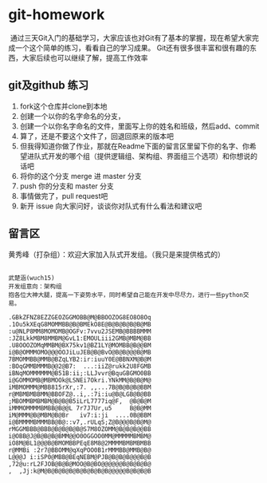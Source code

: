 # git-homework
﻿
通过三天Git入门的基础学习，大家应该也对Git有了基本的掌握，现在希望大家完成一个这个简单的练习，看看自己的学习成果。
Git还有很多很丰富和很有趣的东西，大家后续也可以继续了解，提高工作效率

## git及github 练习

1. fork这个仓库并clone到本地
2. 创建一个以你的名字命名的分支，
3. 创建一个以你名字命名的文件，里面写上你的姓名和班级，然后add、commit
4. 算了，还是不要这个文件了，回退回原来的版本吧
5. 但我得知道你做了作业，那就在Readme下面的留言区里留下你的名字、你希望进队式开发的哪个组（提供逻辑组、架构组、界面组三个选项）和你想说的话吧
5. 将你的这个分支 merge 进 master 分支
6. push 你的分支和 master 分支
7. 事情做完了，pull request吧
8. 新开 issue 向大家问好，谈谈你对队式有什么看法和建议吧

## 留言区
黄秀峰（打杂组）：欢迎大家加入队式开发组。（我只是来提供格式的）

```

武楚涵(wuch15)
开发组意向：架构组
抱各位大神大腿，提高一下姿势水平，同时希望自己能在开发中尽尽力，进行一些python交易。

.GBkZFNZ8EZZGEOZGGMOBB@M@BBOOZOG8EO8O8Oq
.1Ou5kXEqG8MOMMBB@B@BMEkO8E@B@B@B@B@B@MB
:u@NLP8MM8MOMOMB@OGFv:7vvu2JSEMB@BBBBMMM
:JZ8LkkMBM8MMBM@GvL1:EMOULiii2GMB@MBM@BB
.U8OOOZOMqMMBM@BX75kv1@BZ1LY@MOMBB@B@@BM
i@B@OMMMOMO@@@OOJiLuJEB@B@BvO@B@B@@@B@MB
7BMOMMBB@MMB@BZqLYB2:ir:iuuY0E@BBNXM@B@M
:BOqGMMBMMMB@@2@B7:  ...:iiZ@rukk2U8FGMB
iBNqMOMMMMMM@B51B:ii;:LLJvvr@BquGBGMO0BB
i@GOMMOMB@MBMOOk@LSNEi7Okri.YNkMM@B@B@M@
iMBMOMMM@MBB815rXr,:7. ,,...7B@B@B@B@BBM
r@MBMBMBBMM@BBOFZ@..i,.:7i:iu@B@LGB@B@BB
;MBOMMBMBMBM@B@B@B5iLrL7777iq@F,  @B@B@M
iMMMOMMMMBMBB@B@@L 7r7J7Ur,u5     B@B@MM
iM@MMM@B@MBM@B@Br   iv7:i:ji  ....0B@BBM
i@BMMMMBMMMBB@B@::v7,.rULqS;Z@B@@@B@B@M@
rMGGMBBB@BBB@B@B@B@B@S7M8OZOMM@B@B@B@@BB
i@OBB@J@B@B@B@BMM@@O0OGGOO0MM@MMMMMBMBM@
iO8M@BL1@@@B@BMOMBBPEqE8M8@2MMMMBMBMBMBB
r@MMBi :2r7@BBOMM@qXqPOO0B1rMMMBB@MMB@B@
L@@@J i:iSP0@MBB@BEqNEBM@PJB@B@B@B@@@B@B
,72@u:rL2FJOB@B@B@MOO@B@BO@@@@@@B@B@B@B@
,  ,Jj:k@M@B@B@B@B@B@B@B@B@B@@@@@B@B@B@B

```